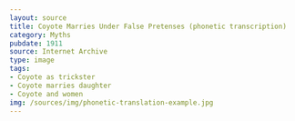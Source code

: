 ```yaml
---
layout: source
title: Coyote Marries Under False Pretenses (phonetic transcription)
category: Myths
pubdate: 1911
source: Internet Archive
type: image
tags:
- Coyote as trickster
- Coyote marries daughter 
- Coyote and women 
img: /sources/img/phonetic-translation-example.jpg
---
```

